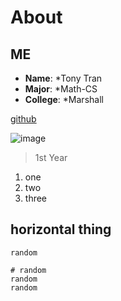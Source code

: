 # About
## ME


*  **Name**: *Tony Tran
*  **Major**: *Math-CS
*  **College**: *Marshall

[github](https://github.com/tonytran04)

![image](https://user-images.githubusercontent.com/110417599/230235203-c4789487-c339-44e9-b103-ab5f3f749b36.png)

> 1st Year

1. one
2. two
3. three

horizontal thing
---------------------

`random`

```
# random 
random 
random
````
